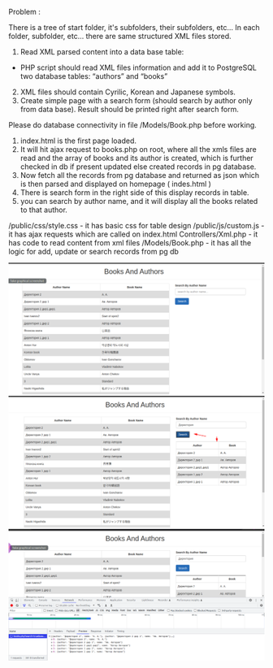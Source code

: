 Problem : 

There is a tree of start folder, it&#39;s subfolders, their subfolders, etc...
In each folder, subfolder, etc… there are same structured XML files stored.

1. Read XML parsed content into a data base table:
* PHP script should read XML files information and add it to PostgreSQL two
database tables: “authors” and “books”  
2. XML files should contain Cyrilic, Korean and Japanese symbols.
3. Create simple page with a search form (should search by author only from data base).
Result should be printed right after search form.

Please do database connectivity in file /Models/Book.php before working.


1. index.html is the first page loaded.
2. It will hit ajax request to books.php on root, where all the xmls files are read and the array of books and its author is created, which is further checked in db if present updated else created records in pg database.
3. Now fetch all the records from pg database and returned as json which is then parsed and displayed on homepage ( indes.html )
4. There is search form in the right side of this display records in table.
5. you can search by author name, and it will display all the books related to that author.

/public/css/style.css -  it has basic css for table design
/public/js/custom.js - it has ajax requests which are called on index.html
Controllers/Xml.php -  it has code to read content from xml files
/Models/Book.php -  it has all the logic for add, update or search records from pg db

![alt text](https://github.com/arora-marshal/books-authors-xml-postgres/blob/main/screenshot1.png)
![alt text](https://github.com/arora-marshal/books-authors-xml-postgres/blob/main/screenshot2.png)
![alt text](https://github.com/arora-marshal/books-authors-xml-postgres/blob/main/screenshot3.png)
